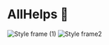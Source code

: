 # AllHelps 💜 
![Style frame (1)](https://github.com/user-attachments/assets/5575f926-4b36-4d46-bb9b-3cb2dfb415b2)
![Style frame2](https://github.com/user-attachments/assets/5724624f-099c-4e80-8c5b-64c7f4f3cf2a)
